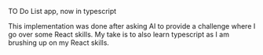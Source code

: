 TO Do List app, now in typescript

This implementation was done after asking AI to provide a challenge where I go over some React skills.
My take is to also learn typescript as I am brushing up on my React skills.
